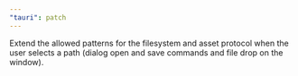 ```yaml
---
"tauri": patch
---
```


Extend the allowed patterns for the filesystem and asset protocol when the user selects a path (dialog open and save commands and file drop on the window).
